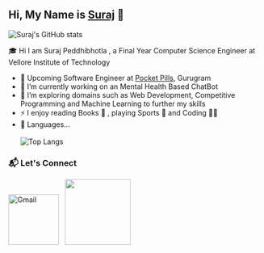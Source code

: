 ## Hi, My Name is [Suraj](https://www.github.com/Surajpedd) 👋

   ![Suraj's GitHub stats](https://github-readme-stats.vercel.app/api?username=Surajpedd&count_private=true&show_icons=true&theme=yeblu&hide=prs,issues)

🎓 Hi I am Suraj Peddhibhotla , a Final Year Computer Science Engineer at Vellore Institute of Technology

- 💼 Upcoming Software Engineer at [Pocket Pills](https://www.pocketpills.com), Gurugram
- 🚀 I’m currently working on an Mental Health Based ChatBot
- 🌱 I’m exploring domains such as Web Development, Competitive Programming and Machine Learning to further my skills
- ⚡ I enjoy reading Books 📖 , playing Sports 🏀 and Coding 👨‍💻
- 🔭 Languages...<br><br>
![Top Langs](https://github-readme-stats.vercel.app/api/top-langs/?username=Surajpedd&layout=compact)

### 📬 Let's Connect

<a href="mailto:surajpedd@gmail.com"><img src="https://img.shields.io/badge/gmail-%23D14836.svg?&style=for-the-badge&logo=gmail&logoColor=white" alt="Gmail" width = "100px"/></a>&nbsp;&nbsp;
<a href="https://www.linkedin.com/in/surajpedd/"><img src="https://img.shields.io/badge/LinkedIn-0077B5?style=for-the-badge&logo=linkedin&logoColor=white" width = "130px"/></a>

<!--
### 👨‍💻 My Profiles :-

<a href ="https://www.codechef.com/users/suraj_pedd"><img src = "https://img.shields.io/badge/CodeChef-%23964B00.svg?style=for-the-badge&logo=CodeChef&logoColor=white"></a>&nbsp;
<a href="https://www.hackerrank.com/Suraj_19BCE1044"><img src = "https://img.shields.io/badge/-Hackerrank-2EC866?style=for-the-badge&logo=HackerRank&logoColor=white"></a>&nbsp;
<a href="https://leetcode.com/im_Groot"><img src = "https://img.shields.io/badge/-LeetCode-FFA116?style=for-the-badge&logo=LeetCode&logoColor=black"></a>&nbsp;
<a href="https://auth.geeksforgeeks.org/user/surajpedd"><img src = "https://img.shields.io/badge/GeeksforGeeks-gray?style=for-the-badge&logo=geeksforgeeks&logoColor=35914c"></a>
->

